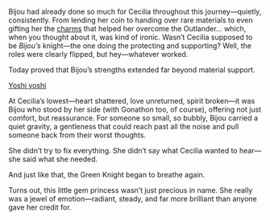 <!-- title: Emotional Support Chibi-Hime -->
<!-- relationship: Protector -->

Bijou had already done so much for Cecilia throughout this journey—quietly, consistently. From lending her coin to handing over rare materials to even gifting her the [charms](https://www.youtube.com/watch?v=I75IWfMGVgM&t=6558) that helped her overcome the Outlander... which, when you thought about it, was kind of ironic. Wasn’t Cecilia supposed to be _Bijou’s_ knight—the one doing the protecting and supporting? Well, the roles were clearly flipped, but hey—whatever worked.

Today proved that Bijou’s strengths extended far beyond material support.

[Yoshi yoshi](#embed:https://www.youtube.com/live/I75IWfMGVgM?si=ec5M5jzztWb0Awye&t=9214)

At Cecilia’s lowest—heart shattered, love unreturned, spirit broken—it was Bijou who stood by her side (with Gonathon too, of course), offering not just comfort, but reassurance. For someone so small, so bubbly, Bijou carried a quiet gravity, a gentleness that could reach past all the noise and pull someone back from their worst thoughts.

She didn’t try to fix everything. She didn’t say what Cecilia wanted to hear—she said what she needed.

And just like that, the Green Knight began to breathe again.

Turns out, this little gem princess wasn’t just precious in name. She really was a jewel of emotion—radiant, steady, and far more brilliant than anyone gave her credit for.
